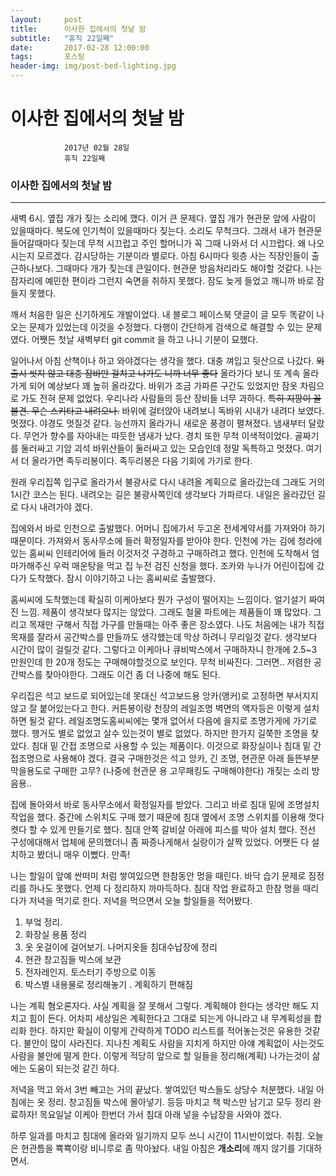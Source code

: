 ```yaml
---
layout:	    post
title: 	    이사한 집에서의 첫날 밤
subtitle:   "휴직 22일째"
date:       2017-02-28 12:00:00
tags:       포스팅
header-img: img/post-bed-lighting.jpg
---
```


# 	    이사한 집에서의 첫날 밤
```
			2017년 02월 28일
			휴직 22일째
```

### 이사한 집에서의 첫날 밤  
---- 

새벽 6시. 옆집 개가 짖는 소리에 깼다. 이거 큰 문제다. 옆집 개가 현관문 앞에 사람이 있을때마다. 복도에 인기척이 있을때마다 짖는다. 소리도 무척크다. 그래서 내가 현관문 들어갈때마다 짖는데 무척 시끄럽고 주인 할머니가 꼭 그때 나와서 더 시끄럽다. 왜 나오시는지 모르겠다. 감시당하는 기분이라 별로다. 아침 6시마다 윗층 사는 직장인들이 출근하나보다. 그때마다 개가 짖는데 큰일이다. 현관문 방음처리라도 해야할 것같다. 나는 잠자리에 예민한 편이라 그런지 숙면을 취하지 못했다. 잠도 늦게 들었고 깨니까 바로 잠들지 못했다.  
  
깨서 처음한 일은 신기하게도 개발이었다. 내 블로그 페이스북 댓글이 글 모두 똑같이 나오는 문제가 있었는데 이것을 수정했다. 다행이 간단하게 검색으로 해결할 수 있는 문제였다. 어쨋든 첫날 새벽부터 git commit 을 하고 나니 기분이 묘했다.  
  
일어나서 아침 산책이나 하고 와야겠다는 생각을 했다. 대충 껴입고 뒷산으로 나갔다. ~~외출시 씻지 않고 대충 잠바만 걸치고 나가도 니까 너무 좋다~~ 올라가다 보니 또 계속 올라가게 되어 예상보다 꽤 높히 올라갔다. 바위가 조금 가파른 구간도 있었지만 잠옷 차림으로 가도 전혀 문제 없었다. 우리나라 사람들의 등산 장비들 너무 과하다. ~~특히 지팡이 꼴불견. 무슨 스키타고 내려오나.~~ 바위에 걸터앉아 내려보니 독바위 시내가 내려다 보였다. 멋졌다. 야경도 멋질것 같다. 능선까지 올라가니 새로운 풍경이 펼쳐졌다. 냄새부터 달랐다. 무언가 향수를 자아내는 따듯한 냄새가 났다. 경치 또한 무척 이색적이었다. 골짜기를 둘러싸고 기암 괴석 바위산들이 둘러싸고 있는 모습인데 정말 독특하고 멋졌다. 여기서 더 올라가면 족두리봉이다. 족두리봉은 다음 기회에 가기로 한다.  
  
원래 우리집쪽 입구로 올라가서 불광사로 다시 내려올 계획으로 올라갔는데 그래도 거의 1시간 코스는 된다. 내려오는 길은 불광사쪽인데 생각보다 가파르다. 내일은 올라갔던 길로 다시 내려가야 겠다.  
  
집에와서 바로 인천으로 출발했다. 어머니 집에가서 두고온 전세계약서를 가져와야 하기 때문이다. 가져와서 동사무소에 들러 확정일자를 받아야 한다. 인천에 가는 김에 청라에 있는 홈씨씨 인테리어에 들러 이것저것 구경하고 구매하려고 했다. 인천에 도착해서 엄마가해주신 우럭 매운탕을 먹고 집 누전 검진 신청을 했다. 조카와 누나가 어린이집에 갔다가 도착했다. 잠시 이야기하고 나는 홈씨씨로 출발했다.  
  
홈씨씨에 도착했는데 확실히 이케아보다 뭔가 구성이 떨어지는 느낌이다. 얼기설기 짜여진 느낌. 제품이 생각보다 많지는 않았다. 그래도 철물 파트에는 제품들이 꽤 많았다. 그리고 목재만 구해서 직접 가구를 만들때는 아주 좋은 장소였다. 나도 처음에는 내가 직접 목재를 잘라서 공간박스를 만들까도 생각했는데 막상 하려니 무리일것 같다. 생각보다 시간이 많이 걸릴것 같다. 그렇다고 이케아나 큐비박스에서 구매하자니 한개에 2.5~3 만원인데 한 20개 정도는 구매해야할것으로 보인다. 무척 비싸진다. 그러면.. 저렴한 공간박스를 찾아야한다. 그래도 이건 좀 더 나중에 해도 된다.  
  
우리집은 석고 보드로 되어있는데 못대신 석고보드용 앙카(앵커)로 고정하면 부서지지않고 잘 붙어있는다고 한다. 커튼봉이랑 천장의 레일조명 벽면의 액자등은 이렇게 설치하면 될것 같다. 레일조명도홈씨씨에는 몇개 없어서 다음에 을지로 조명가게에 가기로 했다. 행거도 별로 없었고 살수 있는것이 별로 없었다. 하지만 한가지 길쭉한 조명을 찾았다. 침대 밑 간접 조명으로 사용할 수 있는 제품이다. 이것으로 화장실이나 침대 밑 간접조명으로 사용해야 겠다. 결국 구매한것은 석고 앙카, 긴 조명, 현관문 아래 들뜬부분 막을용도로 구매한 고무? (나중에 현관문 용 고무패킹도 구매해야한다) 개짖는 소리 방음용..  
  
집에 돌아와서 바로 동사무소에서 확정일자를 받았다. 그리고 바로 침대 밑에 조명설치 작업을 했다. 중간에 스위치도 구매 했기 때문에 침대 옆에서 조명 스위치를 이용해 껏다켯다 할 수 있게 만들기로 했다. 침대 안쪽 갈비살 아래에 피스를 박아 설치 했다. 전선 구성에대해서 업체에 문의했더니 좀 짜증나게해서 실랑이가 살짝 있었다. 어쨋든 다 설치하고 봤더니 매우 이뻤다. 만족!  
  
 나는 할일이 앞예 싼떠미 처럼 쌓여있으면 한참동안 멍을 때린다. 바닥 습기 문제로 짐정리를 하나도 못했다. 언제 다 정리하지 까마득하다. 침대 작업 완료하고 한참 멍을 때리다가 저녁을 먹기로 한다. 저녁을 먹으면서 오늘 할일들을 적어봤다.  
  
 1. 부엌 정리.  
 2. 화장실 용품 정리  
 3. 옷 옷걸이에 걸어보기. 나머지옷들 침대수납장에 정리  
 4. 현관 창고짐들 박스에 보관  
 5. 전자레인지. 토스터기 주방으로 이동  
 6. 박스별 내용물로 정리해놓기 . 계획하기 편해짐  
  
 나는 계획 혐오론자다. 사실 계획을 잘 못해서 그렇다. 계획해야 한다는 생각만 해도 지치고 힘이 든다. 어차피 세상일은 계획한다고 그대로 되는게 아니라고 내 무계획성을 합리화 한다. 하지만 확실이 이렇게 간략하게 TODO 리스트를 적어놓는것은 유용한 것같다. 불안이 많이 사라진다. 지나친 계획도 사람을 지치게 하지만 아얘 계획없이 사는것도 사람을 불안에 떨게 한다. 이렇게 적당히 앞으로 할 일들을 정리해(계획) 나가는것이 삶에는 도움이 되는것 같긴 하다.  
  
 저녁을 먹고 와서 3번 빼고는 거의 끝났다. 쌓여있던 박스들도 상당수 처분했다. 내일 아침에는 옷 정리. 창고짐들 박스에 몰아넣기. 등등 마치고 책 박스만 남기고 모두 정리 완료하자! 목요일날 이케아 한번더 가서 침대 아래 넣을 수납장을 사와야 겠다.  
  
 하루 일과를 마치고 침대에 올라와 일기까지 모두 쓰니 시간이 11시반이었다. 취침. 오늘은 현관틈을 뾱뾱이랑 비니루로 좀 막아놨다. 내일 아침은 **개소리**에 깨지 않기를 기대하면서.  
